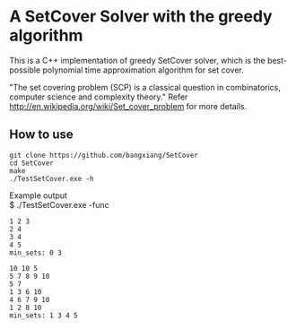 # A SetCover Solver with the greedy algorithm  #

This is a C++ implementation of greedy SetCover solver, which is the best-possible polynomial time approximation algorithm for set cover.

"The set covering problem (SCP) is a classical question in combinatorics, computer science and complexity theory." Refer http://en.wikipedia.org/wiki/Set_cover_problem for more details.

## How to use ##

    git clone https://github.com/bangxiang/SetCover
    cd SetCover
    make
    ./TestSetCover.exe -h


Example output  
    $ ./TestSetCover.exe -func
    
    1 2 3
    2 4
    3 4
    4 5
    min_sets: 0 3
    
    10 10 5
    5 7 8 9 10
    5 7
    1 3 6 10
    4 6 7 9 10
    1 2 8 10
    min_sets: 1 3 4 5

